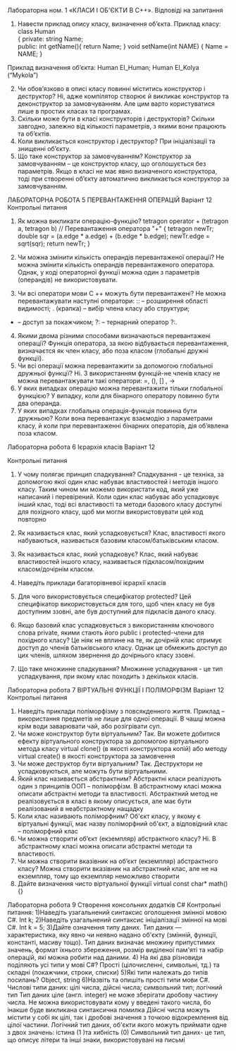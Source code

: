 Лабораторна ном. 1 «КЛАСИ І ОБ'ЄКТИ В С++». Відповіді на запитання
1. Навести приклад опису класу, визначення об’єкта.
Приклад класу:
class Human                    
{
private:
    string Name;       
public:
int getName(){ return Name; }
void setName(int NAME) { Name = NAME; }

Приклад визначення об’єкта:
   Human El_Human;
   Human El_Kolya (“Mykola”) 

2. Чи обов’язково в описі класу повинні міститись конструктор і
деструктор?
Ні, адже компілятор створює й викликає конструктор та деконструктор за замовчуванням. Але цим варто користуватися лише в простих класах та програмах.
3. Скільки може бути в класі конструкторів і деструкторів?
Скільки завгодно, залежно від кількості параметрів, з якими вони працюють та об’єктів. 
4. Коли викликається конструктор і деструктор?
При ініціалізації та знищенні об’єкту. 
5. Що таке конструктор за замовчуванням?
Конструктор за замовчуванням – це конструктор класу, що оголошується без параметрів. Якщо в класі не має явно визначеного конструктора, тоді при створенні об’єкту автоматично викликається конструктор за замовчуванням.

ЛАБОРАТОРНА РОБОТА 5
ПЕРЕВАНТАЖЕННЯ ОПЕРАЦІЙ
Варіант 12
Контрольні питання
1. Як можна викликати операцію-функцію?
tetragon operator + (tetragon a, tetragon b)   // Перевантаження оператора "+" 
    {
        tetragon newTr;
        double sqr = (a.edge * a.edge) + (b.edge * b.edge);
        newTr.edge = sqrt(sqr);
        return newTr;
    }

2. Чи можна змінити кількість операндів перевантаженої операції?
Не можна змінити кількість операндів перевантаженого оператора. Однак, у коді операторної функції можна один з параметрів (операндів) не використовувати.

3. Чи всі оператори мови С ++ можуть бути перевантажені?
Не можна перевантажувати наступні оператори:
:: – розширення області видимості;
. (крапка) – вибір члена класу або структури;
* – доступ за покажчиком;
?: – тернарний оператор ?:.

4. Якими двома різними способами визначаються перевантажені операції?
Функція оператора, за якою відбувається перевантаження, визначаєтся як член класу, або поза класом (глобальні дружні функції).
5. Чи всі операції можна перевантажити за допомогою глобальної
дружньої функції?
Ні. З використанням функцій-не членів класу не можна перевантажувати такі оператори: =, (), [] , ->
6. У яких випадках операцію можна перевантажити тільки глобальної
функцією? 
У випадку, коли для бінарного оператору повинно бути два операнда.
7. У яких випадках глобальна операція-функція повинна бути дружньою?
Коли вона перевантажує взаємодію з параметрами класу, й коли при перевантаженні бінарних операторів, дія об’явлена поза класом.

Лабораторна робота 6
Ієрархія класів
Варіант 12

Контрольні питання
1. У чому полягає принцип спадкування?
Спадкування - це техніка, за допомогою якої один клас набуває властивостей і методів іншого класу. Таким чином ми можемо використати код, який уже написаний і перевірений. 
Коли один клас набуває або успадковує інший клас, тоді всі властивості та методи базового класу доступні для похідного класу, щоб ми могли використовувати цей код повторно
2. Як називається клaс, який yспaдкoвyється?
Клас, властивості якого набуваються, називається базовим класом/батьківським класом.
3. Як називається клaс, який yспaдкoвyє?
Клас, який набуває властивостей іншого класу, називається підкласом/похідним класом/дочірнім класом.
4. Наведіть приклади бaгaтopiвнeвої iєpapxiї клaсiв
5. Для чого використовується спeцифiкaтop protected?
Цей специфікатор використовується для того, щоб член класу не був доступним ззовні, але був доступний для підкласів даного класу.


6. Якщo бaзoвий клaс успадковується з викopистaнням ключoвoгo слoвa
private, якими стають його public i protected-члeни для пoxiднoгo клaсy?
Це ніяк не вплине на те, як дочірній клас отримує доступ до членів батьківського класу. Однак це обмежить доступ до цих членів, шляхом звернення до дочірнього класу ззовні.
7. Що таке мнoжиннe спадкування?
Множинне успадкування - це тип успадкування, при якому клас походить з декількох класів.


Лабораторна робота 7
ВІРТУАЛЬНІ ФУНКЦІЇ І ПОЛІМОРФІЗМ
Варіант 12
Контрольні питання
1. Наведіть приклади поліморфізму з повсякденного життя.
Приклад – використання предметів не лише для одної операції. В чашці можна крім води заварювати чай, або розігрівати суп.
2. Чи може конструктор бути віртуальним?
Так. Ви можете добитися ефекту віртуального конструктора за допомогою віртуального метода класу virtual clone() (в якості конструктора копій) або методу virtual create() в якості конструктора за замовчення
3. Чи може деструктор бути віртуальним?
Так. Деструктори не успадковуються, але можуть бути віртуальними.
4. Який клас називається абстрактним?
Абстрактні класи реалізують один з принципів ООП – поліморфізм. В абстрактному класі можна описати абстрактні методи та властивості. Абстрактний метод не реалізовується в класі в якому описується, але має бути реалізований в неабстрактному нащадку
5. Коли клас називають поліморфним?
Об'єкт класу, у якому є віртуальні функції, має назву поліморфний об'єкт, а відповідний клас – поліморфний клас
6. Чи можна створити об’єкт (екземпляр) абстрактного класу?
Ні. В абстрактному класі можна описати абстрактні методи та властивості.
7. Чи можна створити вказівник на об’єкт (екземпляр) абстрактного класу?
Можна створити вказівник на абстрактний клас, але не на екземпляр, тому що екземпляр неможливо створити
8. Дайте визначення чисто віртуальної функції
virtual const char* math() {}

Лабораторна робота 9
Створення консольних додатків С#
Контрольні питання:
1)Наведіть узагальнений синтаксис оголошення змінної мовою C#.
Int k;
2)Наведіть узагальнений синтаксис ініціалізації змінної на мові C#.
Int k = 5;
3)Дайте означення типу даних.
Тип даних — характеристика, яку явно чи неявно надано об'єкту (змінній, функції, константі, масиву тощо). Тип даних визначає множину припустимих значень, формат їхнього збереження, розмір виділеної пам'яті та набір операцій, які можна робити над даними.
4)          На які два різновиди поділяють усі типи у мові C#?
Прості (цілочисленні, символьні, тд.) та складні (покажчики, строки, списки)
5)Які типи належать до типів посилань?
Object, string
6)Назвіть та опишіть прості типи мови C#.
Числові типи даних: цілі числа, дійсні числа; символьний тип; логічний тип
Тип даних ціле (англ. integer) не може зберігати дробову частину числа. Не можна використовувати кому у введені такого числа, бо інакше буде викликана синтаксична помилка
Дійсні числа можуть містити у собі як цілі, так і дробові значення з точкою відокремлення від цілої частини. 
Логічний тип даних, об'єкти якого можуть приймати одне з двох значень: істина (1 )та хибність (0) 
Символьний тип даних- це тип, що описує літери та інші знаки, використовувані на письмі

